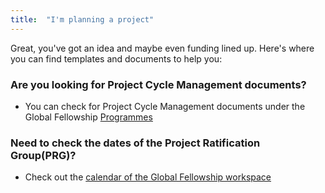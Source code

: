 ```yaml
---
title:  "I'm planning a project"
---
```

Great, you've got an idea and maybe even funding lined up. Here's where you can find templates and documents to help you:

### Are you looking for Project Cycle Management documents? 
* You can check for Project Cycle Management documents under the Global Fellowship [Programmes](https://tlmi.glasscubes.com/cube/documents/128238/500079?133)

### Need to check the dates of the Project Ratification Group(PRG)?
* Check out the [calendar of the Global Fellowship workspace](https://tlmi.glasscubes.com/cube/calendar/128238?136)
